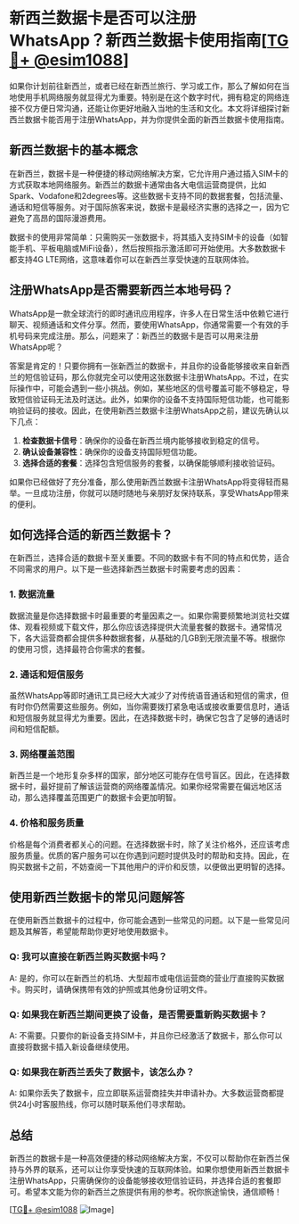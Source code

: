 # 新西兰数据卡是否可以注册WhatsApp？新西兰数据卡使用指南[[TG💪+ @esim1088](https://t.me/s/esim1088)]

如果你计划前往新西兰，或者已经在新西兰旅行、学习或工作，那么了解如何在当地使用手机网络服务就显得尤为重要。特别是在这个数字时代，拥有稳定的网络连接不仅方便日常沟通，还能让你更好地融入当地的生活和文化。本文将详细探讨新西兰数据卡能否用于注册WhatsApp，并为你提供全面的新西兰数据卡使用指南。

## 新西兰数据卡的基本概念

在新西兰，数据卡是一种便捷的移动网络解决方案，它允许用户通过插入SIM卡的方式获取本地网络服务。新西兰的数据卡通常由各大电信运营商提供，比如Spark、Vodafone和2degrees等。这些数据卡支持不同的数据套餐，包括流量、通话和短信等服务。对于国际旅客来说，数据卡是最经济实惠的选择之一，因为它避免了高昂的国际漫游费用。

数据卡的使用非常简单：只需购买一张数据卡，将其插入支持SIM卡的设备（如智能手机、平板电脑或MiFi设备），然后按照指示激活即可开始使用。大多数数据卡都支持4G LTE网络，这意味着你可以在新西兰享受快速的互联网体验。

## 注册WhatsApp是否需要新西兰本地号码？

WhatsApp是一款全球流行的即时通讯应用程序，许多人在日常生活中依赖它进行聊天、视频通话和文件分享。然而，要使用WhatsApp，你通常需要一个有效的手机号码来完成注册。那么，问题来了：新西兰的数据卡是否可以用来注册WhatsApp呢？

答案是肯定的！只要你拥有一张新西兰的数据卡，并且你的设备能够接收来自新西兰的短信验证码，那么你就完全可以使用这张数据卡注册WhatsApp。不过，在实际操作中，可能会遇到一些小挑战。例如，某些地区的信号覆盖可能不够稳定，导致短信验证码无法及时送达。此外，如果你的设备不支持国际短信功能，也可能影响验证码的接收。因此，在使用新西兰数据卡注册WhatsApp之前，建议先确认以下几点：

1. **检查数据卡信号**：确保你的设备在新西兰境内能够接收到稳定的信号。
2. **确认设备兼容性**：确保你的设备支持国际短信功能。
3. **选择合适的套餐**：选择包含短信服务的套餐，以确保能够顺利接收验证码。

如果你已经做好了充分准备，那么使用新西兰数据卡注册WhatsApp将变得轻而易举。一旦成功注册，你就可以随时随地与亲朋好友保持联系，享受WhatsApp带来的便利。

## 如何选择合适的新西兰数据卡？

在新西兰，选择合适的数据卡至关重要。不同的数据卡有不同的特点和优势，适合不同需求的用户。以下是一些选择新西兰数据卡时需要考虑的因素：

### 1. 数据流量

数据流量是你选择数据卡时最重要的考量因素之一。如果你需要频繁地浏览社交媒体、观看视频或下载文件，那么你应该选择提供大流量套餐的数据卡。通常情况下，各大运营商都会提供多种数据套餐，从基础的几GB到无限流量不等。根据你的使用习惯，选择最符合你需求的套餐。

### 2. 通话和短信服务

虽然WhatsApp等即时通讯工具已经大大减少了对传统语音通话和短信的需求，但有时你仍然需要这些服务。例如，当你需要拨打紧急电话或接收重要信息时，通话和短信服务就显得尤为重要。因此，在选择数据卡时，确保它包含了足够的通话时间和短信配额。

### 3. 网络覆盖范围

新西兰是一个地形复杂多样的国家，部分地区可能存在信号盲区。因此，在选择数据卡时，最好提前了解该运营商的网络覆盖情况。如果你经常需要在偏远地区活动，那么选择覆盖范围更广的数据卡会更加明智。

### 4. 价格和服务质量

价格是每个消费者都关心的问题。在选择数据卡时，除了关注价格外，还应该考虑服务质量。优质的客户服务可以在你遇到问题时提供及时的帮助和支持。因此，在购买数据卡之前，不妨查阅一下其他用户的评价和反馈，以便做出更明智的选择。

## 使用新西兰数据卡的常见问题解答

在使用新西兰数据卡的过程中，你可能会遇到一些常见的问题。以下是一些常见问题及其解答，希望能帮助你更好地使用数据卡。

### Q: 我可以直接在新西兰购买数据卡吗？

A: 是的，你可以在新西兰的机场、大型超市或电信运营商的营业厅直接购买数据卡。购买时，请确保携带有效的护照或其他身份证明文件。

### Q: 如果我在新西兰期间更换了设备，是否需要重新购买数据卡？

A: 不需要。只要你的新设备支持SIM卡，并且你已经激活了数据卡，那么你可以直接将数据卡插入新设备继续使用。

### Q: 如果我在新西兰丢失了数据卡，该怎么办？

A: 如果你丢失了数据卡，应立即联系运营商挂失并申请补办。大多数运营商都提供24小时客服热线，你可以随时联系他们寻求帮助。

## 总结

新西兰的数据卡是一种高效便捷的移动网络解决方案，不仅可以帮助你在新西兰保持与外界的联系，还可以让你享受快速的互联网体验。如果你想使用新西兰数据卡注册WhatsApp，只需确保你的设备能够接收短信验证码，并选择合适的套餐即可。希望本文能为你的新西兰之旅提供有用的参考。祝你旅途愉快，通信顺畅！

[[TG💪+ @esim1088](https://t.me/s/esim1088) ![Image](https://i.postimg.cc/4NQfJmqS/Snipaste-2025-05-13-00-14-12.png)]